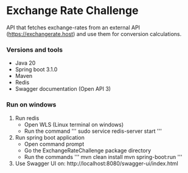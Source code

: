 # Exchange Rate Challenge

API that fetches exchange-rates from an external API (https://exchangerate.host) and use them for conversion calculations.

### Versions and tools

- Java 20
- Spring boot 3.1.0
- Maven
- Redis
- Swagger documentation (Open API 3)

### Run on windows

1. Run redis
    - Open WLS (Linux terminal on windows)
    - Run the command
    '''
    sudo service redis-server start
    '''
2. Run spring boot application
    - Open command prompt
    - Go the ExchangeRateChallenge package directory
    - Run the commands
    '''
    mvn clean install
    mvn spring-boot:run
    '''
3. Use Swagger UI on: http://localhost:8080/swagger-ui/index.html